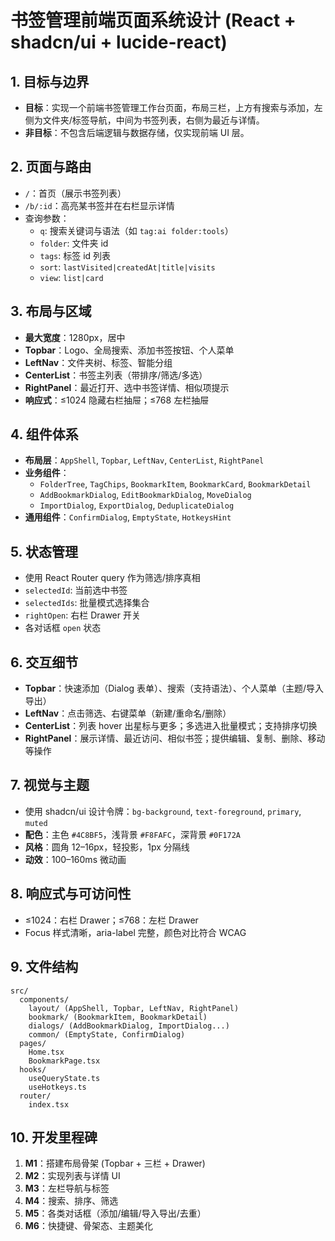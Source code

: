 # 书签管理前端页面系统设计 (React + shadcn/ui + lucide-react)

## 1. 目标与边界
- **目标**：实现一个前端书签管理工作台页面，布局三栏，上方有搜索与添加，左侧为文件夹/标签导航，中间为书签列表，右侧为最近与详情。
- **非目标**：不包含后端逻辑与数据存储，仅实现前端 UI 层。

## 2. 页面与路由
- `/`：首页（展示书签列表）
- `/b/:id`：高亮某书签并在右栏显示详情
- 查询参数：
  - `q`: 搜索关键词与语法（如 `tag:ai folder:tools`）
  - `folder`: 文件夹 id
  - `tags`: 标签 id 列表
  - `sort`: `lastVisited|createdAt|title|visits`
  - `view`: `list|card`

## 3. 布局与区域
- **最大宽度**：1280px，居中
- **Topbar**：Logo、全局搜索、添加书签按钮、个人菜单
- **LeftNav**：文件夹树、标签、智能分组
- **CenterList**：书签主列表（带排序/筛选/多选）
- **RightPanel**：最近打开、选中书签详情、相似项提示
- **响应式**：≤1024 隐藏右栏抽屉；≤768 左栏抽屉

## 4. 组件体系
- **布局层**：`AppShell`, `Topbar`, `LeftNav`, `CenterList`, `RightPanel`
- **业务组件**：
  - `FolderTree`, `TagChips`, `BookmarkItem`, `BookmarkCard`, `BookmarkDetail`
  - `AddBookmarkDialog`, `EditBookmarkDialog`, `MoveDialog`
  - `ImportDialog`, `ExportDialog`, `DeduplicateDialog`
- **通用组件**：`ConfirmDialog`, `EmptyState`, `HotkeysHint`

## 5. 状态管理
- 使用 React Router query 作为筛选/排序真相
- `selectedId`: 当前选中书签
- `selectedIds`: 批量模式选择集合
- `rightOpen`: 右栏 Drawer 开关
- 各对话框 `open` 状态

## 6. 交互细节
- **Topbar**：快速添加（Dialog 表单）、搜索（支持语法）、个人菜单（主题/导入导出）
- **LeftNav**：点击筛选、右键菜单（新建/重命名/删除）
- **CenterList**：列表 hover 出星标与更多；多选进入批量模式；支持排序切换
- **RightPanel**：展示详情、最近访问、相似书签；提供编辑、复制、删除、移动等操作

## 7. 视觉与主题
- 使用 shadcn/ui 设计令牌：`bg-background`, `text-foreground`, `primary`, `muted`
- **配色**：主色 `#4C8BF5`，浅背景 `#F8FAFC`，深背景 `#0F172A`
- **风格**：圆角 12–16px，轻投影，1px 分隔线
- **动效**：100–160ms 微动画

## 8. 响应式与可访问性
- ≤1024：右栏 Drawer；≤768：左栏 Drawer
- Focus 样式清晰，aria-label 完整，颜色对比符合 WCAG

## 9. 文件结构
```
src/
  components/
    layout/ (AppShell, Topbar, LeftNav, RightPanel)
    bookmark/ (BookmarkItem, BookmarkDetail)
    dialogs/ (AddBookmarkDialog, ImportDialog...)
    common/ (EmptyState, ConfirmDialog)
  pages/
    Home.tsx
    BookmarkPage.tsx
  hooks/
    useQueryState.ts
    useHotkeys.ts
  router/
    index.tsx
```

## 10. 开发里程碑
1. **M1**：搭建布局骨架 (Topbar + 三栏 + Drawer)
2. **M2**：实现列表与详情 UI
3. **M3**：左栏导航与标签
4. **M4**：搜索、排序、筛选
5. **M5**：各类对话框（添加/编辑/导入导出/去重）
6. **M6**：快捷键、骨架态、主题美化
